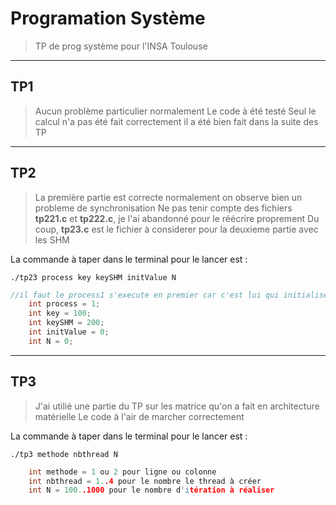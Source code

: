 # Programation Système
> TP de prog système pour l'INSA Toulouse
---
## TP1
> Aucun problème particulier normalement
> Le code à été testé
> Seul le calcul n'a pas été fait correctement il a été bien fait dans la suite des TP
---
## TP2
> La première partie est correcte normalement on observe bien un probleme de synchronisation
Ne pas tenir compte des fichiers **tp221.c** et **tp222.c**, je l'ai abandonné pour le réécrire proprement
Du coup, **tp23.c** est le fichier à considerer pour la deuxieme partie avec les SHM

La commande à taper dans le terminal pour le lancer est : 
    
    ./tp23 process key keySHM initValue N
```c
//il faut le process1 s'execute en premier car c'est lui qui initialise les semaphores
    int process = 1;
    int key = 100;
    int keySHM = 200;
    int initValue = 0;
    int N = 0;
```

---

## TP3
> J'ai utilié une partie du TP sur les matrice qu'on a fait en architecture matérielle
Le code à l'air de marcher correctement

La commande à taper dans le terminal pour le lancer est : 

    ./tp3 methode nbthread N
    
```c
    int methode = 1 ou 2 pour ligne ou colonne
    int nbthread = 1..4 pour le nombre le thread à créer
    int N = 100..1000 pour le nombre d'itération à réaliser
```
